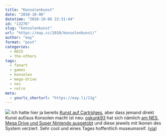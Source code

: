 ```yaml
---
title: "Konsolenkunst"
date: "2010-10-06"
datetime: "2010-10-06 22:31:44"
id: "13276"
slug: "konsolenkunst"
url: "https://eay.cc/2010/konsolenkunst/"
author: "eay"
format: "post"
categories:
  - 0815
  - the-others
tags:
  - fanart
  - games
  - konsolen
  - mega-drive
  - nes
  - retro
meta:
  - yourls_shorturl: "https://eay.li/11g"
---
```


![](https://eay.cc/uploads/2010/konsolenkunst.jpg) Ich hatte hier ja bereits [Kunst auf Cartridges](//eay.cc/2009/cartridge-art/), aber dass jemand direkt Kunst auf/aus Konsolen macht ist neu: [oskunk93](http://www.flickr.com/photos/oskunk93/) hat sich nämlich [am NES, Mega Drive und Super Nintendo ausgetobt](http://www.flickr.com/photos/oskunk93/sets/72157624664370471/) und diese jeweils mit Ikonen des System verziert. Sehr cool und eines Tages hoffentlich museumsreif. ([via](http://www.geek-art.net/?p=4748))
